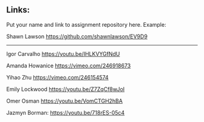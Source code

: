 
## Links:

Put your name and link to assignment repository here. Example:

Shawn Lawson    https://github.com/shawnlawson/EV9D9

----

Igor Carvalho https://youtu.be/IHLKVYGfNdU


Amanda Howanice https://vimeo.com/246918673

Yihao Zhu https://vimeo.com/246154574

Emily Lockwood https://youtu.be/Z7ZqCf8wJoI

Omer Osman https://youtu.be/VomCTGH2hBA

Jazmyn Borman: https://youtu.be/718rES-05c4


